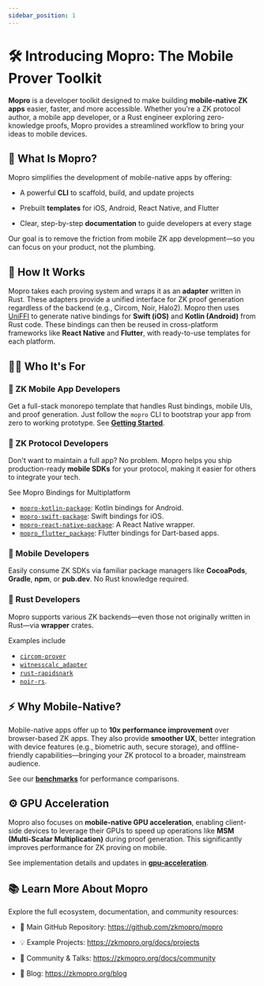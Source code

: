 ```yaml
---
sidebar_position: 1
---
```


# 🛠️ Introducing Mopro: The Mobile Prover Toolkit

**Mopro** is a developer toolkit designed to make building **mobile-native ZK apps** easier, faster, and more accessible. Whether you're a ZK protocol author, a mobile app developer, or a Rust engineer exploring zero-knowledge proofs, Mopro provides a streamlined workflow to bring your ideas to mobile devices.

## 🚀 What Is Mopro?

Mopro simplifies the development of mobile-native apps by offering:

-   A powerful **CLI** to scaffold, build, and update projects

-   Prebuilt **templates** for iOS, Android, React Native, and Flutter

-   Clear, step-by-step **documentation** to guide developers at every stage

Our goal is to remove the friction from mobile ZK app development—so you can focus on your product, not the plumbing.

## 🔧 How It Works

Mopro takes each proving system and wraps it as an **adapter** written in Rust. These adapters provide a unified interface for ZK proof generation regardless of the backend (e.g., Circom, Noir, Halo2). Mopro then uses [UniFFI](https://github.com/mozilla/uniffi-rs) to generate native bindings for **Swift (iOS)** and **Kotlin (Android)** from Rust code. These bindings can then be reused in cross-platform frameworks like **React Native** and **Flutter**, with ready-to-use templates for each platform.

## 👩‍💻 Who It's For

### 📱 ZK Mobile App Developers

Get a full-stack monorepo template that handles Rust bindings, mobile UIs, and proof generation. Just follow the `mopro` CLI to bootstrap your app from zero to working prototype. See [**Getting Started**](getting-started).

### 🔐 ZK Protocol Developers

Don't want to maintain a full app? No problem. Mopro helps you ship production-ready **mobile SDKs** for your protocol, making it easier for others to integrate your tech.

See Mopro Bindings for Multiplatform

-   [`mopro-kotlin-package`](https://github.com/zkmopro/mopro-kotlin-package): Kotlin bindings for Android.
-   [`mopro-swift-package`](https://github.com/zkmopro/mopro-swift-package): Swift bindings for iOS.
-   [`mopro-react-native-package`](https://github.com/zkmopro/mopro-react-native-package): A React Native wrapper.
-   [`mopro_flutter_package`](https://github.com/zkmopro/mopro_flutter_package): Flutter bindings for Dart-based apps.

### 📲 Mobile Developers

Easily consume ZK SDKs via familiar package managers like **CocoaPods**, **Gradle**, **npm**, or **pub.dev**. No Rust knowledge required.

### 🦀 Rust Developers

Mopro supports various ZK backends—even those not originally written in Rust—via **wrapper** crates.

Examples include

-   [`circom-prover`](https://github.com/zkmopro/mopro/tree/main/circom-prover)
-   [`witnesscalc_adapter`](https://github.com/zkmopro/witnesscalc_adapter/tree/main/witnesscalc_adapter)
-   [`rust-rapidsnark`](https://github.com/zkmopro/rust-rapidsnark/tree/main)
-   [`noir-rs`](https://github.com/zkmopro/noir-rs).


## ⚡ Why Mobile-Native?

Mobile-native apps offer up to **10x performance improvement** over browser-based ZK apps. They also provide **smoother UX**, better integration with device features (e.g., biometric auth, secure storage), and offline-friendly capabilities—bringing your ZK protocol to a broader, mainstream audience.

See our [**benchmarks**](performance) for performance comparisons.

## ⚙️ GPU Acceleration

Mopro also focuses on **mobile-native GPU acceleration**, enabling client-side devices to leverage their GPUs to speed up operations like **MSM (Multi-Scalar Multiplication)** during proof generation. This significantly improves performance for ZK proving on mobile.

See implementation details and updates in [**gpu-acceleration**](https://github.com/zkmopro/gpu-acceleration).

## 📚 Learn More About Mopro

Explore the full ecosystem, documentation, and community resources:

-   📱 Main GitHub Repository: https://github.com/zkmopro/mopro

-   💡 Example Projects: https://zkmopro.org/docs/projects

-   💬 Community & Talks: https://zkmopro.org/docs/community

-   📰 Blog: https://zkmopro.org/blog
